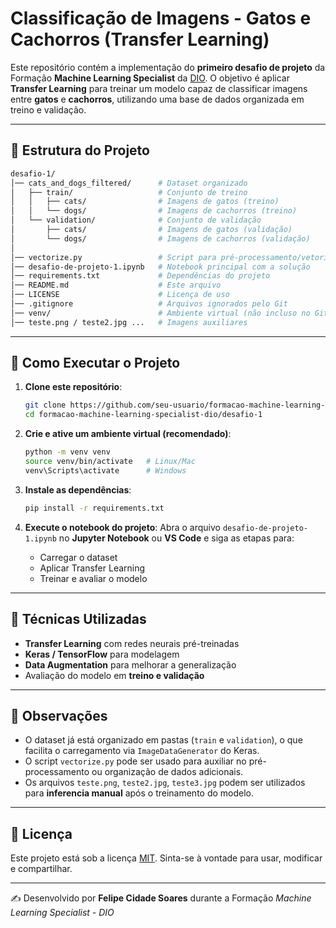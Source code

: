 # Classificação de Imagens - Gatos e Cachorros (Transfer Learning)

Este repositório contém a implementação do **primeiro desafio de projeto** da Formação **Machine Learning Specialist** da [DIO](https://www.dio.me/).
O objetivo é aplicar **Transfer Learning** para treinar um modelo capaz de classificar imagens entre **gatos** e **cachorros**, utilizando uma base de dados organizada em treino e validação.

---

## 📂 Estrutura do Projeto

```bash
desafio-1/
│── cats_and_dogs_filtered/      # Dataset organizado
│   ├── train/                   # Conjunto de treino
│   │   ├── cats/                # Imagens de gatos (treino)
│   │   └── dogs/                # Imagens de cachorros (treino)
│   └── validation/              # Conjunto de validação
│       ├── cats/                # Imagens de gatos (validação)
│       └── dogs/                # Imagens de cachorros (validação)
│
│── vectorize.py                 # Script para pré-processamento/vetorização
│── desafio-de-projeto-1.ipynb   # Notebook principal com a solução
│── requirements.txt             # Dependências do projeto
│── README.md                    # Este arquivo
│── LICENSE                      # Licença de uso
│── .gitignore                   # Arquivos ignorados pelo Git
│── venv/                        # Ambiente virtual (não incluso no Git)
│── teste.png / teste2.jpg ...   # Imagens auxiliares
```

---

## 🚀 Como Executar o Projeto

1. **Clone este repositório**:

   ```bash
   git clone https://github.com/seu-usuario/formacao-machine-learning-specialist-dio.git
   cd formacao-machine-learning-specialist-dio/desafio-1
   ```
2. **Crie e ative um ambiente virtual (recomendado)**:

   ```bash
   python -m venv venv
   source venv/bin/activate   # Linux/Mac
   venv\Scripts\activate      # Windows
   ```
3. **Instale as dependências**:

   ```bash
   pip install -r requirements.txt
   ```
4. **Execute o notebook do projeto**:
   Abra o arquivo `desafio-de-projeto-1.ipynb` no **Jupyter Notebook** ou **VS Code** e siga as etapas para:

   - Carregar o dataset
   - Aplicar Transfer Learning
   - Treinar e avaliar o modelo

---

## 🧠 Técnicas Utilizadas

- **Transfer Learning** com redes neurais pré-treinadas
- **Keras / TensorFlow** para modelagem
- **Data Augmentation** para melhorar a generalização
- Avaliação do modelo em **treino e validação**

---

## 📌 Observações

- O dataset já está organizado em pastas (`train` e `validation`), o que facilita o carregamento via `ImageDataGenerator` do Keras.
- O script `vectorize.py` pode ser usado para auxiliar no pré-processamento ou organização de dados adicionais.
- Os arquivos `teste.png`, `teste2.jpg`, `teste3.jpg` podem ser utilizados para **inferencia manual** após o treinamento do modelo.

---

## 📄 Licença

Este projeto está sob a licença [MIT](./LICENSE).
Sinta-se à vontade para usar, modificar e compartilhar.

---

✍️ Desenvolvido por **Felipe Cidade Soares** durante a Formação *Machine Learning Specialist - DIO*
